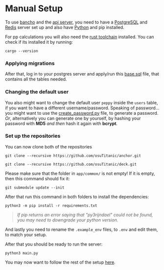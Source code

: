 
# Manual Setup

To use [bancho](https://github.com/osuTitanic/anchor) and the [api server](https://github.com/osuTitanic/deck),
you need to have a [PostgreSQL](https://www.postgresql.org/) and [Redis](https://redis.io/) server set up and also
have [Python](https://www.python.org/) and pip installed.

For pp calculations you will also need the [rust toolchain](https://rustup.rs/) installed.
You can check if its installed it by running:

```shell
cargo --version
```

### Applying migrations

After that, log in to your postgres server and apply/run this [base.sql](https://github.com/osuTitanic/titanic/blob/main/migrations/base.sql) file, that contains all the tables needed.

### Changing the default user

You also might want to change the default user `peppy` inside the `users` table, if you want to have a different username/password.
Speaking of password... you might want to use the [create_password.py](https://github.com/osuTitanic/titanic/blob/main/.github/create_password.py) file, to generate a password. *Or*, alternatively you can generate one by yourself, by hashing your password with **MD5** *and then* hash it again with **bcrypt**.

### Set up the repositories

You can now clone both of the repositories

```shell
git clone --recursive https://github.com/osuTitanic/anchor.git
```

```shell
git clone --recursive https://github.com/osuTitanic/deck.git
```

Please make sure that the folder in `app/common/` is not empty!
If it is empty, then this command should fix it:

```shell
git submodule update --init
```

After that run this command in both folders to install the dependencies:

```shell
python3 -m pip install -r requirements.txt
```

> *If pip returns an error saying that "py3rijndael" could not be found, you may need to downgrade your python version.*

And lastly you need to rename the `.example_env` files, to `.env` and edit them, to match your setup.

After that you should be ready to run the server:

```shell
python3 main.py
```

You may now want to follow the rest of the setup [here](https://github.com/osuTitanic/titanic#adding-beatmaps).
